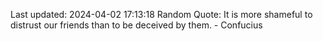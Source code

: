 Last updated: 2024-04-02 17:13:18
Random Quote: It is more shameful to distrust our friends than to be deceived by them. - Confucius